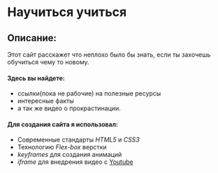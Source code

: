 # Научиться учиться


## Описание:
Этот сайт расскажет что неплохо было бы знать, если ты захочешь обучиться чему то новому.
#### Здесь вы найдете:
* ссылки(пока не рабочие) на полезные ресурсы
* интересные факты
* а так же видео о прокрастинации.

#### Для создания сайта я использовал:
* Современные стандарты *HTML5* и *СSS3*
* Технологию *Flex-box* верстки
* *keyframes* для создания анимаций
* *iframe* для внедрения видео с [Youtube](https://www.youtube.com/)
